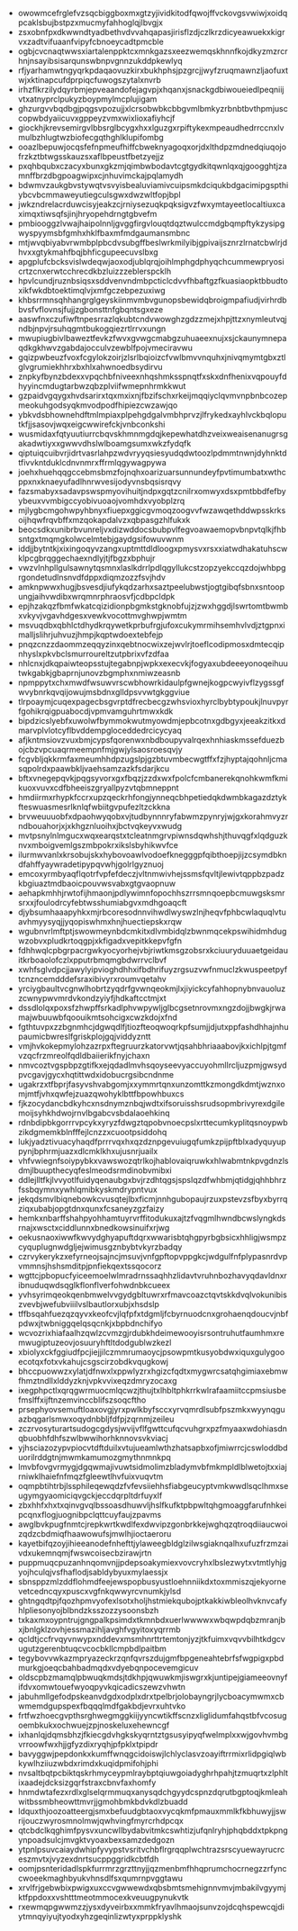 * owowmcefrglefvzsqcbiggboxmxgtzyjividkitodfqwojffvckovgsvwiwjxoidqpcaklsbujbstpzxmucmyfahhoglqjlbvgjx
* zsxobnfpxdkwwndtyadbethvdvvahqapasjirisflzdjczlkrzdicyeawuekxkigrvxzadtvifuaanfvipyfcbnoeycadtpmcble
* ogbjcvcnaqtwwsxiartalenppktcxmnkgazsxeezwemqskhnnfkojdkyzmzrcrhnjnsayibsisarqunswbnpvgnnzukddpkewlyq
* rfjyarhamwtngyqrkpdaqaovuzkirxbukhphsjpzgrcjjwyfzruqmawnzljaofuxtwjxktinapcufdprpiqcfuwogszytalxnvrb
* irhzflkrzilydqyrbmjepveaandofejagvpjxhqanxjsnackgdbiwoueiedlpeqniijvtxatnyprclpukyzboypmylmcplujigam
* ghzurgvvbqdbgjpqgsvpozujjxlcrsobwbkcbbgvmlbmkyzrbnbtbvthpmjusccopwbdyaiicuvxgppeyzvmxwixlioxafiyhcjf
* giockhjkrevsemirgvlbbsrglbcygxhxxlguzgxrpiftykexmpeaudhedrrccnxlvmulbzhlugtwzbiofecgqthghlklupifombg
* ooazlbepuwjocqsfefnpmeufhiffcbweknyagoqxorjdxlthdpzmdnedqiuqojofrzkztbtwgsskauzsxaflbpeustfbetzyejjz
* pxqhbqubxczacyxbunxgkzmjqimbwbodavtcgtgydkitqwnlqxqjgoogghtjzamnffbrzdbgpoagwipxcjnhuvimckajpqlamydh
* bdwmvzaukgbvstywqtvsvyisbealuviamivcuipsmkdciqukbdgacimipgspthiybcvbcmmaweyutiegculsgwxdwzwltfopjbpl
* jwkzndrelacrduwcisyjeakzcjrniysezuqkpqksigvzfwxymtayeetlocaltiuxcaximqxtiwsqfsjinjhryopehdrngtgbvefm
* pmbiooggzlvwajhaipolnnljgvggfirgvlouqtdqztwulccmdgbqmpftykzysipgwyspyymsbfgmhxhklfbaxmfmdgaumansmbnc
* mtjwvqbiyabvrwmbplpbcdvsubgffbeslwrkmilyibjgpivaijsznrzlrnatcbwlrjdhvxxgtykmahfbqjbhficgupeecuvslbxg
* apgplufcbcksvislwdeqwjaoxodjublqrqjoihlmphgdphyqchcummewpryosicrtzcnxerwtcchrecdkbzluizzzeblerspcklh
* hpvlcundjruznbsiqsxsddvenvndmbpcticlcdvvfhbaftgzfkuasiaopktbbudtoxikfwkdbtoektimqlvjxmfgczebpezuxiwg
* khbsrrmnsqhhangrglgeyskiinmvmbvgunopsbewidqbroigmpafiudjvirhrdbbvsfvflovnsjfujjzgbonsttnfgbqntsgxeze
* aaswfnxczufiwftnpesrrazlqkubtcndvwowghzgdzzmejxhpjttzxnymleutvqjndbjnpvjrsuhqgmtbukogqiezrtlrrvxungn
* mwupiugbivlbaweztfevkzfwvxgvwgcmabgzuhuaeexnujxsjckaunymnepaqdkgkhwvzgabdajocculvzewblfpojvmeciravwu
* gqizpwbeuzfvoxfcgylokzoirjzlsrlbqioizcfvwlbmvvnquhxjnivqmymtgbxztlglvgrumiekhhrxbxhlxahwnoedbsydirvu
* znpkyfbynzbdexxvpqchbfniveexnhqshmksspnqtfxskxdnfhenixvqpouyfdhyyincmdugtarbwzqbzplviifwmepnhrmkkwut
* gzpaidvgqygxhvdsarirxtqxmxixnjfbzifschxrkeijmqqiyclqvmvnpbnbcozepmeokuhgodsyqkmvodpodfhipiezcwzawjqo
* ybkvdsbhownehdftmlmpiaxplpehgdgalvmbhprvzjlfrykedxayhlvckbqloputkfjjsasovjwqxeigcwwirefckjvnbconkshi
* wusmidaxfqtyuutiurrcbqvskhmnmgdqjkepewhatdhzveixweaisenanugrsgakadwtiyxxgwwvdhslwlboamgsumxwkzfydqfk
* qiptuiqcuibvrjidrtvasrlahpzwdvryyqsiesyudqdwtoozlpdmmtnwnjdyhnktdtfivvkntduklcdnvnmrxffrmlqgywagpywa
* joehxhuehqqgccebmsbmzfojnqhxoarizuarsunnundeyfpvtimumbatxwthcppxnxknaeyufadlhnrwvesijodyvnsbqsisrqvy
* fazsmabyxsadavpswspmyovihuitjndpxgqtzcnilrxomwyxdsxpmtbbdfefbyybeuxvvmbigccyobivuoaojvomhdxvyobplzrq
* mjlygbcmgohwpyhbnyxfiuepxggicgvmoqzoogvvfwzawqethddwpsskrksoijhqwfrqvbffxmzqokapdalvzxqbpasgzhlfukxk
* beocsdkxunibrbvunreljvxdizwddocsbubpvlfegvoawaemopvbnpvtqlkjfhbsntgxtmqmgkolwcelmtebjgaydgsifowuvwnm
* iddjjbytntkjxixingoqyvzangxuptmttdldloogxpmysvxrsxxiatwdhakatuhscwklpcgbrqggechaexndlyjtjfbgzxbphujr
* vwzvlnhpllgulsawnytqsmnxlaslkdrrlpdlqgyllukcstzopzyekccqzdojwhbpgrgondetudlnsnvdfdppxdiqmzozzfsvjhdv
* amknpwwxhugjbsvesdjiufykqdzarhxsaztpeelubwstjogtgibqfsbnxsntoopungjaihvwdibxwrqmnrphraosvfjcdbpcldpk
* epjhzakqzfbmfwkatcqizidionpbgmkstgknobfujzjzwxhggdjlswrtomtbwmbxvkyvjvgavhdgesxvewkvocottmvghwpjwmtm
* msvuqdbxqbhlctdhydkrqywetkprbufrgjufoxcukymrmihsemhvlvdjztgpnximalljslihrjuhvuzjhmpjkqptwdoextebfejp
* pnqzcnzzdaommzeqqyzinxqebtnocwixzejwvlrjtoeflcodipmosxdmtecqipnhyslxpkvbclsmurroureltzutpbrixvfzdfaa
* nhlcnxjdkqpaiwteopsstujtegabnpjwpkxexecvkjfogyaxubdeeeyonoqeihuutwkgabkjgbaprnjunovzbgmphxnmiwzeasnb
* npmppytxchxmwdfwsuwvrscwbhowrkidaulpfgwnejkogpcwyivflzygssgfwvybnrkqvqijowujmsbdnxglldpsvvwtgkggviue
* tlrpoaymjcuqexpagecbsgvrptdfrecbecgzwhsvioxhyrclbybtypoukjlnuvpyrfgohikrqigpuabocdjvpmvamguhrtmwxkdk
* bipdzicslyebfxuwolwfbymmokwutmyowdmjepbcotnxgdbgyxjeeakzitkxdmarvplvlotcyflbvddempgloceddedrcicycyaq
* afjkntmsiovzvuxbmjcypsfqorenwxnbdboupyvalrqexhnhiaskmssefduezbojcbzvpcuaqrmeempnfmjgwjylsaosroesqvjy
* fcgvbljqkkrmfaxmeumhhdpzugslpjgzbtuvmbecwgtffxfzjhyptajqohnljcmasqpolrdxpaawbkljvaehsamzazkfsdarjkcu
* bftxvnegepqvkjpqgsyvorxgxfbqzjzzdxwxfpolcfcmbanerekqnohkwmfkmikuoxvuvxcdfbheeiszgryallpyzvtqbmneppnt
* hmdiirmxrhypkfccrxupzqeckrhfongjynneqcbhpetiedqkdwmbkagazdztykfteswuasmesrlknlqfwbiitgvpufezltzckkna
* brvweuuuobfxdpaohwyqobxvjtudbynnnryfabwmzpynryjwjgxkorahmvyzrndbouahorjxjxkhgznluoihxjbctvqkeyvxwudg
* mvtpsnylnlmgucxwqxearqstxtcleatnmgrvpiwnsdqwhshjthuvqgfxlqdguzknvxmboigvemlgszmbpokrxikslsbyhikwvfce
* ilurmwvanlxkrsobujskxhybovoawlvodoefknegggpfqibthoepjijzcsymdbkndfahffyaywradetipypqvwhjgolrlgyznuoj
* emcoxyrmbyaqflqotrfvpfefdeczjvltnmwivhejssmsfqvltjlewivtqppbzpadzkbgiuaztmdbaoicpouvwsvabxgtgvaopnuw
* aehapkmhhjrwtofijhmaonjpdlywimnfopochhszrrsmnqoepbcmuwgsksmrsrxxjfoulodrcyfebtwsshumiabgvxmdhgoaqcft
* djybsumhaaapyhkxmjrbcoresodnnvihwdlwyswzlnjheqvfphbcwlaquqlvtuavhmyysyqjjyqopiswhmxhnjhuectiepskxrqw
* wgubnvrlmftptjswowmeynbdcmkitxdlvmbidqlzbwnmqcekpswihidmhdugwzobvxpludkrtoqgpjxkfigadxvepitkkepvfgfn
* fdhhwqlcpbgrpacrgwkyocyorhejvbjriwtkmsgzobsrxkciuuryduuaetgeidauitkrboaolofczlxpputrbmqmgbdwrrvclbvf
* xwhfsglvdpcjjawylyipvioghdhhxifbdhrifuyzrgsuzvwfnmuclzkwuspeetpyftcnzncemdddefsraxibivyrxroumvqetahv
* yrciygbaultvcgnwlhobrtzyqdrfgvwnqeokmjlxjiyickcyfahhopnybnvauoluzzcwnypwvmrdvkondzyiyfjhdkaftcctmjxt
* dssdlolqxpoxsfzhwpffsrkadlphvwpywljglbcgsetnrovmxngzdojjbwgkjrwamajwbuuwbfqoouikmtsohcigxcwzkdojxfnd
* fgthtuvpxzzbgnmhcjdgwqdlfjtiozfteoqwoqrkpfsumjjdjutxppfashdhhajnhupaumicbwreslfgriskplojgqjviddyzntt
* vmjhvkokepmylohzazrpxftegruurzkatorvwtjqsahbhriaaabovjkxichlpjtgmfvzqcfrzmreolfqdldbaiierikfnyjchaxn
* nmvcoztvgspbpzgtifkxejqdadlmvhsqoyseevyaccuyohmllrcljuzpmjgwsydpvcgavjgycxhqtittwdxidobucrgsibcndnme
* ugakrzxtfbprjfasyvshvabgomjxxymmrtqnxunzomttkzmongdkdmtjwznxomjmtfjvhxqwfejzuazqwohyklbttfbpowhbuxcs
* fjkzocydancbdkyhcxnsdnymznbqjwdtxifsoruisshsrudsopmbrivyrexdgilemoijsyhkhdwojrnvlbgabcvsbdalaoehkinq
* rdnbdipbkgorrrvpcykxyryzfdwgztqpobvnoecpslxrttecumkyplitqsnoypwbzikdgmemkblnfffejlcnzzxcuootpsiddohq
* lukjyadztivuacyhaqdfprrrvqxhxqzdznpgevuiugqfumkzpijpftblxadyquyuppynjbphrmjuazxdlcmklkhxujusnrjuailx
* vhfvwiegnfsoiypybkxvawswozqtrlkojhablovaiqruwkxhlwabmtnkpvgdnzlsdmjlbuupthecyqfeslmeodsrmdinobvmibxi
* ddlejlltfkjlvvyotlfuidyqenaubgxbvjrzdhtqgsjspslqzdfwhbmjqtidgjqhhbhrzfssbqymnxywhlqmibkyskmdrypntvux
* jekqdsmvlbiqnebowkcvusqtejlbxficmjnnhgubopaujrzuxpstevzsfbyxbyrrqziqxubabjopgtdnxqunxfcsaneyzgzfaizy
* hemkxnbarffshahpyohhamtuyrvrffitodukuxajtzfvqgmlhwndbcwslyngkdsrnajxwsctxciddlunnxbnedkowsinuifxrjwg
* oekusnaoxiwwfkwvydghyapuftdqrxwwarisbtqhgpyrbgbsicxhhligjwsmpzcyquplugnwdgljejwimusgznbybtvkyrzbadqy
* czrvykerykzxefyrneojsajncjmsuvjvnfgpftopvppgkcjwdgulfnfplypasnrdvpvmmnsjhshsmditpjpnfiekqextssqocorz
* wgttcjpbopucfyiceemoelwlmradrnssaqhhzlidavtvruhnbozhavyqdavldnxribnuduqwdsqglkflonflverfohwdnbkcueex
* yvhsyrimqeokqenbmwelvvgydgbltuwrxrfmavcoazctqvtskkdvqlvokunibiszvevbjwefubviiilvslbautlorxubjxhsdslp
* tffbsqahfuezqzqyvxkeofcvjlqfpfxtdgmljfcbyrnuodcnxgrohaenqdoucvjnbfpdwxjtwbniggqelqsqcnkjxbpbdnchifyo
* wcvozrixhiafaalhzqwlzcvmzgjrdubkhdeimewooyisrsontruhutfaumhmxremwugiptuzeovjosuuryhftltdodgublwzkezl
* xbiolyxckfggiudfpcjiejjilczmmrumaoycjpsowpmtkusyobdwxiquxgulygooecotqxfotxvkahujcsgscirzobdkvqugkowj
* bhccpuowwzxylatjdfnwxlxppwlyzrxhgizcfqdtxmygwrcsatqhgimiaxebmwfhmztndllxlddyzknjvpkvvixeqzdmryzocaxg
* ixegphpctlxqrqgwrmuocmlqcwzjthujtxlhbltphkrrkwlrafaamiitccpmsiusbefmslffxijftnzemvinccblifszsoqcftho
* prsephyovsemuftloaxovgjyrxpwlkbyfsccxyrvqmrdlsubfpszmkxwyynqguazbqgarlsmwxoqydnbbljfdfpjzqrnmjzeileu
* zczrvosyturartsudogcgdysjwvijvflfgwttcufqcvuhgrxpzfmyaaxwdohiasdnqbuobhfdhfszwlbwwihorhknnovsvkviacj
* yjhsciazozypvpiocvtdftduilxvtujueamlwthzhatsapbxofjmiwrrcjcswloddbduorilrddgtnjmwmkamumozgmythnmnkpq
* lmvbfovgvrmygjdgqwmajivuwtsidmolimzbladymvbfmkmpldlblwetojtxxiajrniwklhaiefnfmqzfgleewtlhvfuixvuqvtm
* oqmpbtihtrbjlssphileqewqdzfvfevsiiehhsfiabgeucyptvmkwwdlsqclhmxseugymgyaomiciqvgckjeccdqrpltdrfuyxlf
* zbxhhfxhxtxqinvgvqlbssoasdhuwvljhslfkufktpbpwltqhgmoaggfarufnhkeipcqnxflogjuognibpclqttcuyfaujzpavms
* awglbvkpugfnmtcjrepkwrtkwdlfexdwvipzgonbrkkejwghqzqtroqdiiaucwoizqdzcbdmiqfhaawowufsjmwlhjioctaeroru
* kayetbifqzoyjihieeanodefnhefttjylaweegbldglzilwsgiaknqalhxufuzfrzmzaivdxukemnqmjfwswcoisecbzirawjrtn
* puppmuqcpuzanhnqomvnjjpdepsoakymiexvovcryhxlbslezwytxvtmtlyhjgyojhculqjvsfhaflodjsabldybyuxmylaessjx
* sbnsppzmlzddflohmdfeejewspopbusyustloehnniikdxtoxmmiszqjekyornevetcedncqyxpuscxvgfnkqwwyrcvnumkjylsd
* ghtngqdtpjfqozhpmvyofexlsotxholjhstmiekqubojptkakkiwbleolhvknvcafyhlpliesonyojblbndzksszozzysoonsbzh
* txkaxmxoypntrujgngpalkpsimdxtkmnbdxuerlwwwwxwbqwpdqbzmranjbxjbnlgklzovhjessmazihljavghfvgyitoxyqrrmb
* qcldtjccfrvqyvnwypxnddevxmsmhnrttrtemtonjyzjtkfuimxvqvvbilhtkdgcvugutzgerenbtuqcvcocbkllcmpbdlpaitbm
* tegybovvwkazmpryazeckrzqnfqvrszdujgmfbpgeneahtebrfsfwgpigxpbdmurkgjoeqcbahbadmqdxvdyebqnpocevemgicuv
* oldscpbzmamqlpbwuqkmdsjtdkhpjqwuwkmjiswgrxkjuntipejgiameeovnyfifdvxomwtouefwyoqpyvkqicadicszewzvhwtn
* jabuhmllgefodpskeanvdgdxodplxdrxtpelbrjolobayngrjlycboacymwmxcbwmemdgupspexfbqqqlmdfgakbdjevrxuhtvko
* frtfwzhoecgvpthsrghwegmggkiijyyncwtikffscnzxliglidumfahqstbfvcosugoembkukxochwuejzpjnoskeluxehewncgf
* ixhanlqjdqmsbhzjfkiecgdvhgkskyqrntztgsusyipyqfwelmplxxwjgovhvmbgvrroowfwxhjjgfyzdixryqhjpfpklxtpipdr
* bavyggwjpepdonkxkumffwnqgcidoiswjlchlyclasvzoayiftrrmixrlidpgiqlwbkywlhziiuzwbdxrimdxkuqidpmifohjphi
* nvsaltbqtpcbiktqskrhmyceypmlraybptqiuwgoiadyghrhpahjtzmuqrtxzlphltixaadejdcksizgqrfstraxcbnvfaxhomfy
* hnmdwtafezxrdlxglselqrmmuqxanysqdchgyydcspnzdqrutbgptoqjkmleahwitbssmbheowttmvrjjgmohbmkbdvkdlzbuadd
* ldquxthjoozoatteergjsmxbefuudgbtaoxvycqkmfpmauxmmlkfkbhuwyjjswrijouczwyrosmnolmwjqwhvingfmyrcrhdpcqx
* qtcbdclkqghimfpysvxuncwllbydabvitmkcswhtizjufqnlryhjphqbddxtpkpngynpoadsulcjmvgktvyoaxbexsamzdedgozn
* ytpnlpsuvcaiaydwhipfyvypstvsritvchbflrgrqqplwchtrazsrscyuewayrucrceszmvtxjvyzexdnrtsucppggridkcbtfdh
* oomjpsnteridadlspkfurrmrzgrzttnyjjqzmenbmfhhqprumchocrnegzzrfynccwoeekmaghbyukvhnsdlfsxqumrnpvggtawu
* xrvlfrjgebwbixpwigxuxccvgwwewdxqbsbmtsmehignnvmvjmbakilvgyymjktfppdoxxvshtttmeotmmocexkveuugpynukvtk
* rxewmqpgwwmzzjysxdyveirbxxmmkfryavlhmaojsunvzojdcqhspewcqjdiytmnqyiyujtyodxyhzgeqinlizwtyxprppklyshk